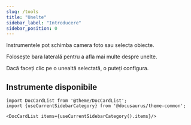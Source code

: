 ```yaml
---
slug: /tools
title: "Unelte"
sidebar_label: "Introducere"
sidebar_position: 0
---
```



Instrumentele pot schimba camera foto sau selecta obiecte.

Folosește bara laterală pentru a afla mai multe despre unelte.

Dacă faceți clic pe o unealtă selectată, o puteți configura.

## Instrumente disponibile

```mdx-code-block
import DocCardList from '@theme/DocCardList';
import {useCurrentSidebarCategory} from '@docusaurus/theme-common';

<DocCardList items={useCurrentSidebarCategory().items}/>
```
